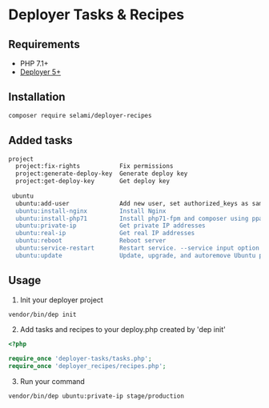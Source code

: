 # Deployer Tasks & Recipes

## Requirements
- PHP 7.1+
- [Deployer 5+](https://deployer.org/) 

## Installation 

```bash
composer require selami/deployer-recipes
```

## Added tasks

```bash
project
  project:fix-rights           Fix permissions
  project:generate-deploy-key  Generate deploy key
  project:get-deploy-key       Get deploy key
  
 ubuntu
  ubuntu:add-user              Add new user, set authorized_keys as same as root's and set permissions
  ubuntu:install-nginx         Install Nginx
  ubuntu:install-php71         Install php71-fpm and composer using ppa:ondrej/php
  ubuntu:private-ip            Get private IP addresses
  ubuntu:real-ip               Get real IP addresses
  ubuntu:reboot                Reboot server
  ubuntu:service-restart       Restart service. --service input option is required
  ubuntu:update                Update, upgrade, and autoremove Ubuntu packages 
```

## Usage

1. Init your deployer project


```bash
vendor/bin/dep init
```
2. Add tasks and recipes to your deploy.php created by 'dep init'

```php
<?php

require_once 'deployer-tasks/tasks.php';
require_once 'deployer_recipes/recipes.php';

```
3. Run your command
```bash
vendor/bin/dep ubuntu:private-ip stage/production
```